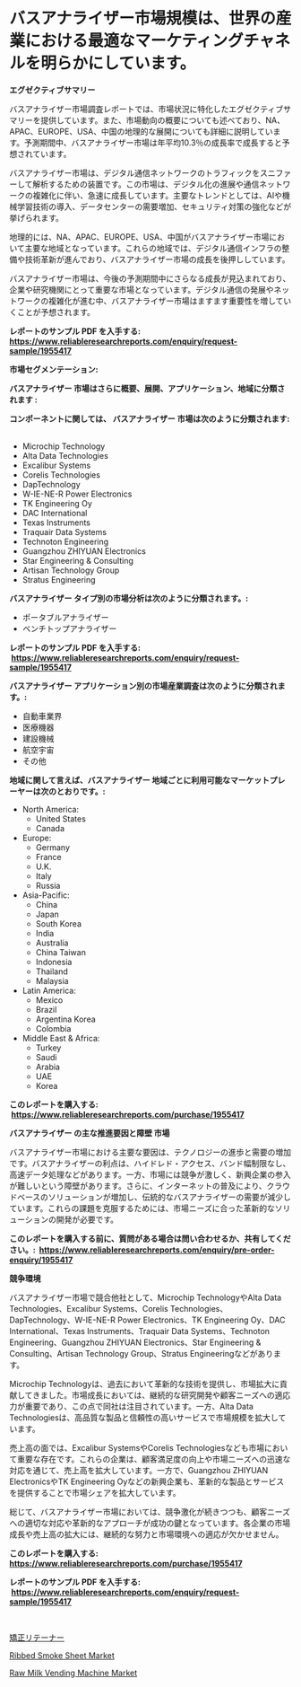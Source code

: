 <p><h1>バスアナライザー市場規模は、世界の産業における最適なマーケティングチャネルを明らかにしています。</h1></p><p><strong>エグゼクティブサマリー</strong></p>
<p><p>バスアナライザー市場調査レポートでは、市場状況に特化したエグゼクティブサマリーを提供しています。また、市場動向の概要についても述べており、NA、APAC、EUROPE、USA、中国の地理的な展開についても詳細に説明しています。予測期間中、バスアナライザー市場は年平均10.3％の成長率で成長すると予想されています。</p><p>バスアナライザー市場は、デジタル通信ネットワークのトラフィックをスニファーして解析するための装置です。この市場は、デジタル化の進展や通信ネットワークの複雑化に伴い、急速に成長しています。主要なトレンドとしては、AIや機械学習技術の導入、データセンターの需要増加、セキュリティ対策の強化などが挙げられます。</p><p>地理的には、NA、APAC、EUROPE、USA、中国がバスアナライザー市場において主要な地域となっています。これらの地域では、デジタル通信インフラの整備や技術革新が進んでおり、バスアナライザー市場の成長を後押ししています。</p><p>バスアナライザー市場は、今後の予測期間中にさらなる成長が見込まれており、企業や研究機関にとって重要な市場となっています。デジタル通信の発展やネットワークの複雑化が進む中、バスアナライザー市場はますます重要性を増していくことが予想されます。</p></p>
<p><strong>レポートのサンプル PDF を入手する: <a href="https://www.reliableresearchreports.com/enquiry/request-sample/1955417">https://www.reliableresearchreports.com/enquiry/request-sample/1955417</a></strong></p>
<p><strong>市場セグメンテーション:</strong></p>
<p><strong> バスアナライザー 市場はさらに概要、展開、アプリケーション、地域に分類されます :</strong></p>
<p><strong>コンポーネントに関しては、 バスアナライザー 市場は次のように分類されます: &nbsp;</strong></p>
<p><ul><li>Microchip Technology</li><li>Alta Data Technologies</li><li>Excalibur Systems</li><li>Corelis Technologies</li><li>DapTechnology</li><li>W-IE-NE-R Power Electronics</li><li>TK Engineering Oy</li><li>DAC International</li><li>Texas Instruments</li><li>Traquair Data Systems</li><li>Technoton Engineering</li><li>Guangzhou ZHIYUAN Electronics</li><li>Star Engineering & Consulting</li><li>Artisan Technology Group</li><li>Stratus Engineering</li></ul></p>
<p><strong> バスアナライザー タイプ別の市場分析は次のように分類されます。:</strong></p>
<p><ul><li>ポータブルアナライザー</li><li>ベンチトップアナライザー</li></ul></p>
<p><strong>レポートのサンプル PDF を入手する: &nbsp;<a href="https://www.reliableresearchreports.com/enquiry/request-sample/1955417">https://www.reliableresearchreports.com/enquiry/request-sample/1955417</a></strong></p>
<p><strong> バスアナライザー アプリケーション別の市場産業調査は次のように分類されます。:</strong></p>
<p><ul><li>自動車業界</li><li>医療機器</li><li>建設機械</li><li>航空宇宙</li><li>その他</li></ul></p>
<p><strong>地域に関して言えば、バスアナライザー 地域ごとに利用可能なマーケットプレーヤーは次のとおりです。:</strong></p>
<p><ul>
    <li>
        North America:
        <ul>
            <li>United States</li>
            <li>Canada</li>
        </ul>
    </li>
    <li>
        Europe:
        <ul>
            <li>Germany</li>
            <li>France</li>
            <li>U.K.</li>
            <li>Italy</li>
            <li>Russia</li>
        </ul>
    </li>
    <li>
        Asia-Pacific:
        <ul>
            <li>China</li>
            <li>Japan</li>
            <li>South Korea</li>
            <li>India</li>
            <li>Australia</li>
            <li>China Taiwan</li>
            <li>Indonesia</li>
            <li>Thailand</li>
            <li>Malaysia</li>
        </ul>
    </li>
    <li>
        Latin America:
        <ul>
            <li>Mexico</li>
            <li>Brazil</li>
            <li>Argentina Korea</li>
            <li>Colombia</li>
        </ul>
    </li>
    <li>
        Middle East & Africa:
        <ul>
            <li>Turkey</li>
            <li>Saudi</li>
            <li>Arabia</li>
            <li>UAE</li>
            <li>Korea</li>
        </ul>
    </li>
    </ul></p>
<p><strong>このレポートを購入する: &nbsp;<a href="https://www.reliableresearchreports.com/purchase/1955417">https://www.reliableresearchreports.com/purchase/1955417</a></strong></p>
<p><strong>バスアナライザー の主な推進要因と障壁 市場</strong></p>
<p><p>バスアナライザー市場における主要な要因は、テクノロジーの進歩と需要の増加です。バスアナライザーの利点は、ハイドレド・アクセス、バンド幅制限なし、高速データ処理などがあります。一方、市場には競争が激しく、新興企業の参入が難しいという障壁があります。さらに、インターネットの普及により、クラウドベースのソリューションが増加し、伝統的なバスアナライザーの需要が減少しています。これらの課題を克服するためには、市場ニーズに合った革新的なソリューションの開発が必要です。</p></p>
<p><strong>このレポートを購入する前に、質問がある場合は問い合わせるか、共有してください。:&nbsp; <a href="https://www.reliableresearchreports.com/enquiry/pre-order-enquiry/1955417">https://www.reliableresearchreports.com/enquiry/pre-order-enquiry/1955417</a></strong></p>
<p><strong>競争環境</strong></p>
<p><p>バスアナライザー市場で競合他社として、Microchip TechnologyやAlta Data Technologies、Excalibur Systems、Corelis Technologies、DapTechnology、W-IE-NE-R Power Electronics、TK Engineering Oy、DAC International、Texas Instruments、Traquair Data Systems、Technoton Engineering、Guangzhou ZHIYUAN Electronics、Star Engineering & Consulting、Artisan Technology Group、Stratus Engineeringなどがあります。</p><p>Microchip Technologyは、過去において革新的な技術を提供し、市場拡大に貢献してきました。市場成長においては、継続的な研究開発や顧客ニーズへの適応力が重要であり、この点で同社は注目されています。一方、Alta Data Technologiesは、高品質な製品と信頼性の高いサービスで市場規模を拡大しています。</p><p>売上高の面では、Excalibur SystemsやCorelis Technologiesなども市場において重要な存在です。これらの企業は、顧客満足度の向上や市場ニーズへの迅速な対応を通じて、売上高を拡大しています。一方で、Guangzhou ZHIYUAN ElectronicsやTK Engineering Oyなどの新興企業も、革新的な製品とサービスを提供することで市場シェアを拡大しています。</p><p>総じて、バスアナライザー市場においては、競争激化が続きつつも、顧客ニーズへの適切な対応や革新的なアプローチが成功の鍵となっています。各企業の市場成長や売上高の拡大には、継続的な努力と市場環境への適応が欠かせません。</p></p>
<p><strong>このレポートを購入する: &nbsp; <a href="https://www.reliableresearchreports.com/purchase/1955417">https://www.reliableresearchreports.com/purchase/1955417</a></strong></p>
<p><strong>レポートのサンプル PDF を入手する: &nbsp;<a href="https://www.reliableresearchreports.com/enquiry/request-sample/1955417">https://www.reliableresearchreports.com/enquiry/request-sample/1955417</a></strong><strong></strong></p>
<p>&nbsp;</p>
<p><p><a href="https://medium.com/@alonzomoenrt8956/%E7%9F%AF%E6%AD%A3%E8%A3%85%E7%BD%AE-%E3%83%AA%E3%83%86%E3%83%BC%E3%83%8A%E3%83%BC-%E5%B8%82%E5%A0%B4%E3%81%AE%E3%83%88%E3%83%AC%E3%83%B3%E3%83%89%E3%82%84%E5%B8%82%E5%A0%B4%E5%88%86%E6%9E%90%E3%81%AF-2024%E5%B9%B4%E3%81%8B%E3%82%892031%E5%B9%B4%E3%81%BE%E3%81%A7%E3%81%AE%E6%9C%9F%E9%96%93%E3%82%92%E4%BA%88%E6%B8%AC%E3%81%97%E3%81%A6%E3%81%84%E3%81%BE%E3%81%99-e466d7911d2b">矯正リテーナー</a></p><p><a href="https://mire-aunt-385.notion.site/Ribbed-Smoke-Sheet-Market-Centers-on-Aspects-such-as-Market-Growth-Market-Share-Market-Opportunity-44baea5192334b46bb0abee6086512bd">Ribbed Smoke Sheet Market</a></p><p><a href="https://view.publitas.com/reportprime-1/raw-milk-vending-machine-market-size-reflecting-a-forecast-till-2031-market-by-type-by-application-and-by-geography/">Raw Milk Vending Machine Market</a></p></p>